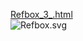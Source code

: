 [Refbox_3_.html](https://gitlab.com/solidus/hefei/uploads/651cb0a3edc04f864a95788ad362d264/Refbox_3_.html)  
![Refbox.svg](https://gitlab.com/solidus/hefei/uploads/d8e3ffe751fa784167f55ca9969a2798/Refbox.svg)
